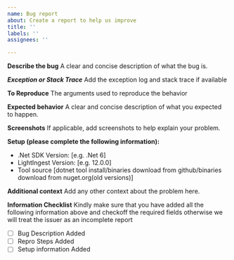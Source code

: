 ```yaml
---
name: Bug report
about: Create a report to help us improve
title: ''
labels: ''
assignees: ''

---
```


**Describe the bug**
A clear and concise description of what the bug is.

***Exception or Stack Trace***
Add the exception log and stack trace if available

**To Reproduce**
The arguments used to reproduce the behavior

**Expected behavior**
A clear and concise description of what you expected to happen.

**Screenshots**
If applicable, add screenshots to help explain your problem.

**Setup (please complete the following information):**
 - .Net SDK Version: [e.g. .Net 6]
 - LightIngest Version: [e.g. 12.0.0]
 - Tool source [dotnet tool install/binaries download from github/binaries download from nuget.org(old versions)]

**Additional context**
Add any other context about the problem here.

**Information Checklist**
Kindly make sure that you have added all the following information above and checkoff the required fields otherwise we will treat the issuer as an incomplete report
- [ ] Bug Description Added
- [ ] Repro Steps Added
- [ ] Setup information Added
